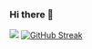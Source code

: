 ### Hi there 👋
![](https://komarev.com/ghpvc/?username=raymartsalvador)
[![GitHub Streak](https://github-readme-streak-stats.herokuapp.com?user=raymartsalvador&theme=dark)](https://git.io/streak-stats)
<!--
**raymartsalvador/raymartsalvador** is a ✨ _special_ ✨ repository because its `README.md` (this file) appears on your GitHub profile.

Here are some ideas to get you started:

- 🔭 I’m currently working on ...
- 🌱 I’m currently learning ...
- 👯 I’m looking to collaborate on ...
- 🤔 I’m looking for help with ...
- 💬 Ask me about ...
- 📫 How to reach me: ...
- 😄 Pronouns: ...
- ⚡ Fun fact: ...
-->

